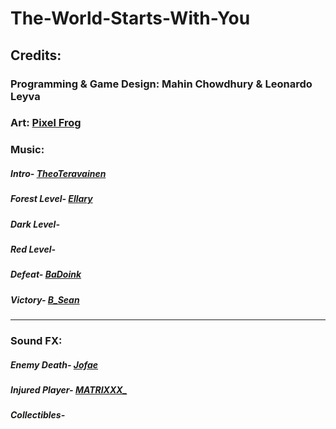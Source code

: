 # The-World-Starts-With-You

## Credits:

### Programming & Game Design: Mahin Chowdhury & Leonardo Leyva

### Art: [Pixel Frog](https://pixelfrog-assets.itch.io/)

### Music: 

##### Intro- [TheoTeravainen](https://freesound.org/people/TheoTeravainen/sounds/569783/)
##### Forest Level- [Ellary](https://freesound.org/people/Ellary/sounds/529483/)
##### Dark Level- []()
##### Red Level- []()
##### Defeat- [BaDoink](https://freesound.org/people/BaDoink/sounds/575020/)
##### Victory- [B_Sean](https://freesound.org/people/B_Sean/sounds/421888/)

---

### Sound FX: 

##### Enemy Death- [Jofae](https://freesound.org/people/Jofae/sounds/364929/) 
##### Injured Player- [MATRIXXX_](https://freesound.org/people/MATRIXXX_/sounds/486943/)
##### Collectibles- []()
